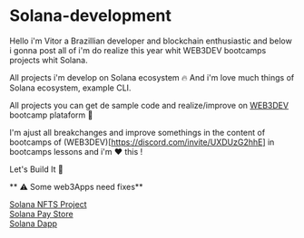 # Solana-development

Hello i'm Vitor a Brazillian developer and blockchain enthusiastic and below i gonna post all of i'm do realize this year whit WEB3DEV bootcamps projects whit Solana.

All projects i'm develop on Solana ecosystem 🔥 And i'm love much things of Solana ecosystem, example CLI.

All projects you can get de sample code and realize/improve on [WEB3DEV](https://bootcamp.web3dev.com.br/) bootcamp plataform 🤩 

I'm ajust all breakchanges and improve somethings in the content of bootcamps of (WEB3DEV)[https://discord.com/invite/UXDUzG2hhE] in bootcamps lessons and i'm ❤️ this !

Let's Build It 🚀 

** ⚠️ Some web3Apps need fixes**

[Solana NFTS Project](https://solana-nf-ts-mint.vercel.app/)<br>
[Solana Pay Store](https://solana-pay-store-kymxcvjjv-vitormancio.vercel.app/)<br>
[Solana Dapp](https://portal-gif-vitordev.vercel.app/)

